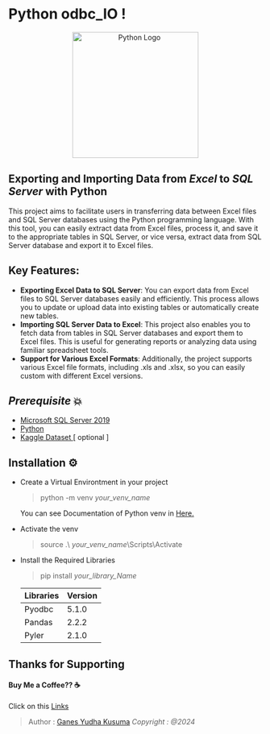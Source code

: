 ﻿# Python odbc_IO !
<p align="center">  
<img src="https://www.python.org/static/community_logos/python-logo.png" alt="Python Logo" width="250">  
</p>

## Exporting and Importing Data from _Excel_ to _SQL Server_ with Python
This project aims to facilitate users in transferring data between Excel files and SQL Server databases using the Python programming language. With this tool, you can easily extract data from Excel files, process it, and save it to the appropriate tables in SQL Server, or vice versa, extract data from SQL Server database and export it to Excel files.

## Key Features: 

-   **Exporting Excel Data to SQL Server**: You can export data from Excel files to SQL Server databases easily and efficiently. This process allows you to update or upload data into existing tables or automatically create new tables.
-   **Importing SQL Server Data to Excel**: This project also enables you to fetch data from tables in SQL Server databases and export them to Excel files. This is useful for generating reports or analyzing data using familiar spreadsheet tools.
-    **Support for Various Excel Formats**: Additionally, the project supports various Excel file formats, including .xls and .xlsx, so you can easily custom with different Excel versions. 

## _Prerequisite_ 💥
-  <a href="https://www.microsoft.com/en-us/sql-server/sql-server-2019"> Microsoft SQL Server 2019 </a> 
-  <a href="https://www.python.org/downloads/"> Python </a>
-  <a href="https://www.kaggle.com/datasets"> Kaggle Dataset </a>	[ optional ]

## Installation ⚙

 - Create a Virtual Environtment in your project
   > python -m venv  _your_venv_name_
   <p> You can see Documentation of Python venv in <a href="https://python.land/virtual-environments/virtualenv"> Here. </a>
 - Activate the venv
   > source .\ _your_venv_name_\Scripts\Activate
 - Install the Required Libraries
   > pip install _your_library_Name_
 
	| 	Libraries		| 		Version  	|
	|-----------------|-----------------|
	| Pyodbc				|	  	5.1.0			|
	| Pandas		 		| 		2.2.2			|
	| Pyler				|  	2.1.0			|

## Thanks for Supporting
####  Buy Me a Coffee?? ☕
Click on this   <a href="https://saweria.co/Ganesyk">Links</a>
<br>
>Author : <a href="https://github.com/Ganesyk12">Ganes Yudha Kusuma</a>
> _Copyright : @2024_
